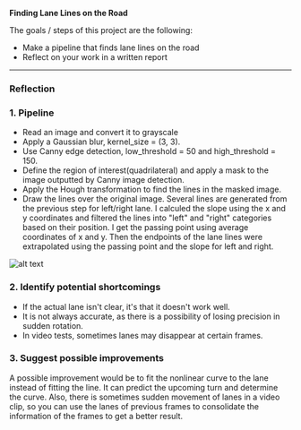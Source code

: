 **Finding Lane Lines on the Road**

The goals / steps of this project are the following:
* Make a pipeline that finds lane lines on the road
* Reflect on your work in a written report




[image1]: ./examples/solidWhiteCurve_r.jpg "solidWhiteCurve"

---

### Reflection

### 1. Pipeline

- Read an image and convert it to grayscale
- Apply a Gaussian blur, kernel_size = (3, 3).
- Use Canny edge detection, low_threshold = 50 and high_threshold = 150.
- Define the region of interest(quadrilateral) and apply a mask to the image outputted by Canny image detection.
- Apply the Hough transformation to find the lines in the masked image.
- Draw the lines over the original image. Several lines are generated from the previous step for left/right lane. I calculed the slope using the x and y coordinates and filtered the lines into "left" and "right" categories based on their position. I get the passing point using average coordinates of x and y. Then the endpoints of the lane lines were extrapolated using the passing point and the slope for left and right. 

![alt text][image1]


### 2. Identify potential shortcomings

- If the actual lane isn't clear, it's that it doesn't work well.
- It is not always accurate, as there is a possibility of losing precision in sudden rotation.
- In video tests, sometimes lanes may disappear at certain frames.

### 3. Suggest possible improvements

A possible improvement would be to fit the nonlinear curve to the lane instead of fitting the line. It can predict the upcoming turn and determine the curve.
Also, there is sometimes sudden movement of lanes in a video clip, so you can use the lanes of previous frames to consolidate the information of the frames to get a better result.
